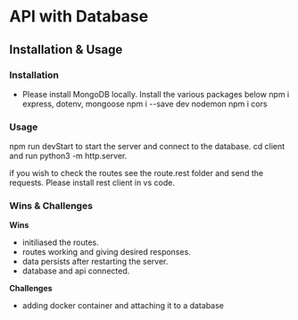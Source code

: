 # API with Database

## Installation & Usage

### Installation

- Please install MongoDB locally.
Install the various packages below
npm i express, dotenv, mongoose
npm i --save dev nodemon
npm i cors

### Usage

npm run devStart to start the server and connect to the database.
cd client and run python3 -m http.server.

if you wish to check the routes see the route.rest folder and send the requests. Please install rest client in vs code.

### Wins & Challenges

**Wins**
- initiliased the routes.
- routes working and giving desired responses.
- data persists after restarting the server.
- database and api connected.

**Challenges**
- adding docker container and attaching it to a database
